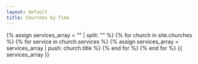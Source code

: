 ```yaml
---
layout: default
title: Churches by Time
---
```

{% assign services_array = "" | split: "" %}
{% for church in site.churches %}
{% for service in church.services %}
{% assign services_array = services_array | push: church.title %}
{% end for %}
{% end for %}
{{ services_array }}